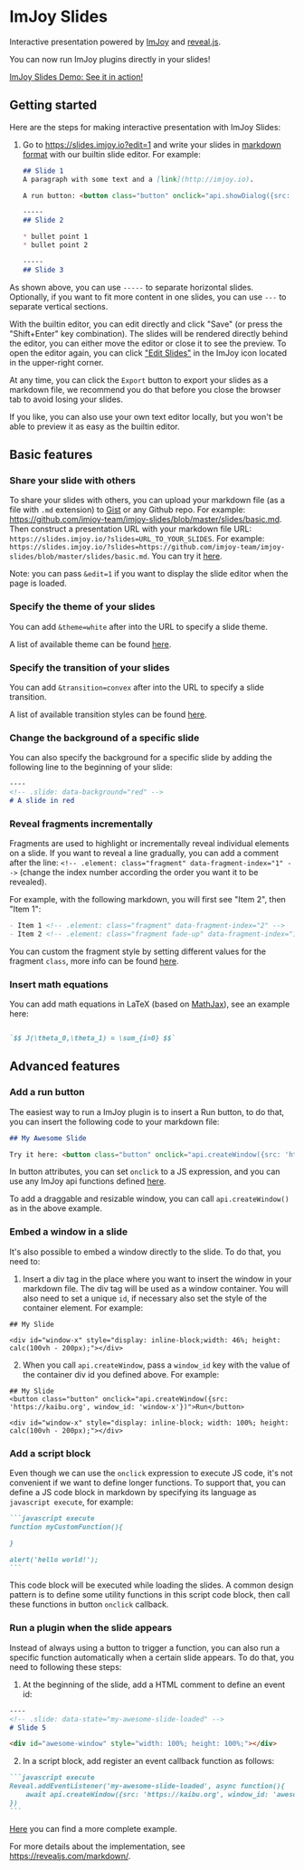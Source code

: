 # ImJoy Slides

Interactive presentation powered by [ImJoy](https://imjoy.io) and [reveal.js](https://revealjs.com/). 

You can now run ImJoy plugins directly in your slides!

[ImJoy Slides Demo: See it in action!](https://slides.imjoy.io/?theme=white&slides=https://github.com/imjoy-team/imjoy-slides/blob/master/slides/imjoy-interactive-annotation.md)
## Getting started

Here are the steps for making interactive presentation with ImJoy Slides:

 1. Go to https://slides.imjoy.io?edit=1 and write your slides in [markdown format](https://www.markdownguide.org/basic-syntax/) with our builtin slide editor. For example:
    ```markdown
    ## Slide 1
    A paragraph with some text and a [link](http://imjoy.io).

    A run button: <button class="button" onclick="api.showDialog({src: 'https://kaibu.org'})">Run</button>

    -----
    ## Slide 2

    * bullet point 1
    * bullet point 2

    -----
    ## Slide 3

    ```
  As shown above, you can use `-----` to separate horizontal slides. Optionally, if you want to fit more content in one slides, you can use `---` to separate vertical sections.

  With the builtin editor, you can edit directly and click "Save" (or press the "Shift+Enter" key combination). The slides will be rendered directly behind the editor, you can either move the editor or close it to see the preview. To open the editor again, you can click ["Edit Slides"](https://github.com/imjoy-team/imjoy-slides/blob/master/assets/screenshot-imjoy-slide-editor.png) in the ImJoy icon located in the upper-right corner.

  At any time, you can click the `Export` button to export your slides as a markdown file, we recommend you do that before you close the browser tab to avoid losing your slides. 

  If you like, you can also use your own text editor locally, but you won't be able to preview it as easy as the builtin editor.


## Basic features

### Share your slide with others
To share your slides with others, you can upload your markdown file (as a file with `.md` extension) to [Gist](https://gist.github.com/) or any Github repo. For example: https://github.com/imjoy-team/imjoy-slides/blob/master/slides/basic.md. Then construct a presentation URL with your markdown file URL: `https://slides.imjoy.io/?slides=URL_TO_YOUR_SLIDES`. For example: `https://slides.imjoy.io/?slides=https://github.com/imjoy-team/imjoy-slides/blob/master/slides/basic.md`. You can try it [here](https://slides.imjoy.io/?slides=https://github.com/imjoy-team/imjoy-slides/blob/master/slides/basic.md).

Note: you can pass `&edit=1` if you want to display the slide editor when the page is loaded.
### Specify the theme of your slides
You can add `&theme=white` after into the URL to specify a slide theme.

A list of available theme can be found [here](https://revealjs.com/themes/).

### Specify the transition of your slides
You can add `&transition=convex` after into the URL to specify a slide transition.

A list of available transition styles can be found [here](https://revealjs.com/transitions/).
### Change the background of a specific slide

You can also specify the background for a specific slide by adding the following line to the beginning of your slide:
```markdown
----
<!-- .slide: data-background="red" -->
# A slide in red

```

### Reveal fragments incrementally
Fragments are used to highlight or incrementally reveal individual elements on a slide. If you want to reveal a line gradually, you can add a comment after the line: `<!-- .element: class="fragment" data-fragment-index="1" -->` (change the index number according the order you want it to be revealed).

For example, with the following markdown, you will first see "Item 2", then "Item 1":
```markdown
- Item 1 <!-- .element: class="fragment" data-fragment-index="2" -->
- Item 2 <!-- .element: class="fragment fade-up" data-fragment-index="1" -->
```

You can custom the fragment style by setting different values for the fragment `class`, more info can be found [here](https://revealjs.com/fragments/).
### Insert math equations

You can add math equations in LaTeX (based on [MathJax](https://www.mathjax.org/)), see an example here:
```markdown

`$$ J(\theta_0,\theta_1) = \sum_{i=0} $$`

```
## Advanced features

### Add a run button
The easiest way to run a ImJoy plugin is to insert a Run button, to do that, you can insert the following code to your markdown file:
```markdown
## My Awesome Slide

Try it here: <button class="button" onclick="api.createWindow({src: 'https://kaibu.org'})">Run</button>
```
In button attributes, you can set `onclick` to a JS expression, and you can use any ImJoy api functions defined [here](https://imjoy.io/docs/#/api).

To add a draggable and resizable window, you can call `api.createWindow()` as in the above example. 

### Embed a window in a slide
It's also possible to embed a window directly to the slide. To do that, you need to:
1. Insert a div tag in the place where you want to insert the window in your markdown file. The div tag will be used as a window container. You will also need to set a unique `id`, if necessary also set the style of the container element. For example:
```
## My Slide

<div id="window-x" style="display: inline-block;width: 46%; height: calc(100vh - 200px);"></div>
```
2. When you call `api.createWindow`, pass a `window_id` key with the value of the container div id you defined above. For example:
```
## My Slide
<button class="button" onclick="api.createWindow({src: 'https://kaibu.org', window_id: 'window-x'})">Run</button>

<div id="window-x" style="display: inline-block; width: 100%; height: calc(100vh - 200px);"></div>
```

### Add a script block
Even though we can use the `onclick` expression to execute JS code, it's not convenient if we want to define longer functions. To support that, you can define a JS code block in markdown by specifying its language as `javascript execute`, for example:

````markdown
```javascript execute
function myCustomFunction(){

}

alert('hello world!');
```
````

This code block will be executed while loading the slides. A common design pattern is to define some utility functions in this script code block, then call these functions in button `onclick` callback.
### Run a plugin when the slide appears
Instead of always using a button to trigger a function, you can also run a specific function automatically when a certain slide appears. To do that, you need to following these steps:
1. At the beginning of the slide, add a HTML comment to define an event id:
```markdown
----
<!-- .slide: data-state="my-awesome-slide-loaded" -->
# Slide 5

<div id="awesome-window" style="width: 100%; height: 100%;"></div>

```
2. In a script block, add register an event callback function as follows:
````markdown
```javascript execute
Reveal.addEventListener('my-awesome-slide-loaded', async function(){
    await api.createWindow({src: 'https://kaibu.org', window_id: 'awesome-window'})
})
```
````

[Here](https://github.com/imjoy-team/imjoy-slides/blob/master/slides/imjoy-interactive-annotation.md) you can find a more complete example.

For more details about the implementation, see https://revealjs.com/markdown/.
